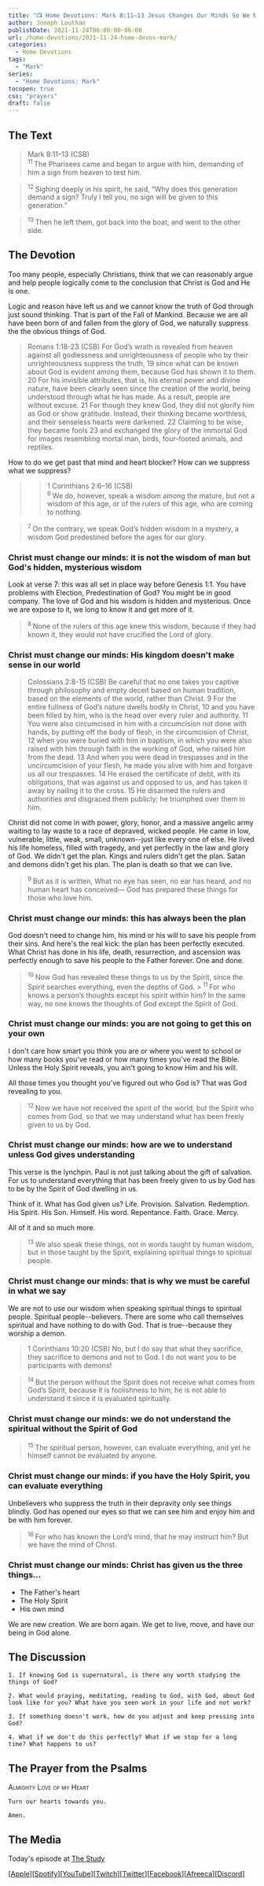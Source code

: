 ```yaml
---
title: "📺 Home Devotions: Mark 8:11–13 Jesus Changes Our Minds So We Now Understand God"
author: Joseph Louthan
publishDate: 2021-11-24T06:00:00-06:00
url: /home-devotions/2021-11-24-home-devos-mark/
categories:
  - Home Devotions
tags:
  - "Mark"
series:
  - "Home Devotions: Mark"
tocopen: true
css: "prayers"
draft: false
---
```

## The Text

>Mark 8:11–13 (CSB)  
><sup> 11 </sup> The Pharisees came and began to argue with him, demanding of him a sign from heaven to test him. 

><sup> 12 </sup> Sighing deeply in his spirit, he said, “Why does this generation demand a sign? Truly I tell you, no sign will be given to this generation.” 

><sup> 13 </sup> Then he left them, got back into the boat, and went to the other side.

## The Devotion

Too many people, especially Christians, think that we can reasonably argue and help people logically come to the conclusion that Christ is God and He is one.

Logic and reason have left us and we cannot know the truth of God through just sound thinking. That is part of the Fall of Mankind. Because we are all have been born of and fallen from the glory of God, we naturally suppress the the obvious things of God.

>Romans 1:18-23 (CSB) For God’s wrath is revealed from heaven against all godlessness and unrighteousness of people who by their unrighteousness suppress the truth, 19 since what can be known about God is evident among them, because God has shown it to them. 20 For his invisible attributes, that is, his eternal power and divine nature, have been clearly seen since the creation of the world, being understood through what he has made. As a result, people are without excuse. 21 For though they knew God, they did not glorify him as God or show gratitude. Instead, their thinking became worthless, and their senseless hearts were darkened. 22 Claiming to be wise, they became fools 23 and exchanged the glory of the immortal God for images resembling mortal man, birds, four-footed animals, and reptiles.

How to do we get past that mind and heart blocker? How can we suppress what we suppress?

>>1 Corinthians 2:6–16 (CSB)  
><sup> 6 </sup> We do, however, speak a wisdom among the mature, but not a wisdom of this age, or of the rulers of this age, who are coming to nothing. 

><sup> 7 </sup> On the contrary, we speak God’s hidden wisdom in a mystery, a wisdom God predestined before the ages for our glory. 

### Christ must change our minds: it is not the wisdom of man but God's hidden, mysterious wisdom

Look at verse 7: this was all set in place way before Genesis 1:1. You have problems with Election, Predestination of God? You might be in good company. The love of God and his wisdom is hidden and mysterious. Once we are expose to it, we long to know it and get more of it.

><sup> 8 </sup> None of the rulers of this age knew this wisdom, because if they had known it, they would not have crucified the Lord of glory. 

### Christ must change our minds: His kingdom doesn't make sense in our world

>Colossians 2:8-15 (CSB) Be careful that no one takes you captive through philosophy and empty deceit based on human tradition, based on the elements of the world, rather than Christ. 9 For the entire fullness of God’s nature dwells bodily in Christ, 10 and you have been filled by him, who is the head over every ruler and authority. 11 You were also circumcised in him with a circumcision not done with hands, by putting off the body of flesh, in the circumcision of Christ, 12 when you were buried with him in baptism, in which you were also raised with him through faith in the working of God, who raised him from the dead. 13 And when you were dead in trespasses and in the uncircumcision of your flesh, he made you alive with him and forgave us all our trespasses. 14 He erased the certificate of debt, with its obligations, that was against us and opposed to us, and has taken it away by nailing it to the cross. 15 He disarmed the rulers and authorities and disgraced them publicly; he triumphed over them in him.

Christ did not come in with power, glory, honor, and a massive angelic army waiting to lay waste to a race of depraved, wicked people. He came in low, vulnerable, little, weak, small, unknown--just like every one of else. He lived his life homeless, filled with tragedy, and yet perfectly in the law and glory of God. We didn't get the plan. Kings and rulers didn't get the plan. Satan and demons didn't get his plan. The plan is death so that we can live.

><sup> 9 </sup> But as it is written, What no eye has seen, no ear has heard, and no human heart has conceived— God has prepared these things for those who love him. 

### Christ must change our minds: this has always been the plan

God doesn't need to change him, his mind or his will to save his people from their sins. And here's the real kick: the plan has been perfectly executed. What Christ has done in his life, death, resurrection, and ascension was perfectly enough to save his people to the Father forever. One and done.

><sup> 10 </sup> Now God has revealed these things to us by the Spirit, since the Spirit searches everything, even the depths of God. ><sup> 11 </sup> For who knows a person’s thoughts except his spirit within him? In the same way, no one knows the thoughts of God except the Spirit of God. 

### Christ must change our minds: you are not going to get this on your own

I don't care how smart you think you are or where you went to school or how many books you've read or how many times you've read the Bible. Unless the Holy Spirit reveals, you ain't going to know Him and his will.

All those times you thought you've figured out who God is? That was God revealing to you.

><sup> 12 </sup> Now we have not received the spirit of the world, but the Spirit who comes from God, so that we may understand what has been freely given to us by God. 

### Christ must change our minds: how are we to understand unless God gives understanding

This verse is the lynchpin. Paul is not just talking about the gift of salvation. For us to understand everything that has been freely given to us by God has to be by the Spirit of God dwelling in us. 

Think of it. What has God given us? Life. Provision. Salvation. Redemption. His Spirit. His Son. Himself. His word. Repentance. Faith. Grace. Mercy.

All of it and so much more.

><sup> 13 </sup> We also speak these things, not in words taught by human wisdom, but in those taught by the Spirit, explaining spiritual things to spiritual people. 

### Christ must change our minds: that is why we must be careful in what we say

We are not to use our wisdom when speaking spiritual things to spiritual people. Spiritual people--believers. There are some who call themselves spiritual and have nothing to do with God. That is true--because they worship a demon.

>1 Corinthians 10:20 (CSB) No, but I do say that what they sacrifice, they sacrifice to demons and not to God. I do not want you to be participants with demons!

><sup> 14 </sup> But the person without the Spirit does not receive what comes from God’s Spirit, because it is foolishness to him; he is not able to understand it since it is evaluated spiritually. 

### Christ must change our minds: we do not understand the spiritual without the Spirit of God

><sup> 15 </sup> The spiritual person, however, can evaluate everything, and yet he himself cannot be evaluated by anyone. 

### Christ must change our minds: if you have the Holy Spirit, you can evaluate everything

Unbelievers who suppress the truth in their depravity only see things blindly. God has opened our eyes so that we can see him and enjoy him and be with him forever.

><sup> 16 </sup> For who has known the Lord’s mind, that he may instruct him? But we have the mind of Christ.

### Christ must change our minds: Christ has given us the three things...

 - The Father's heart
 - The Holy Spirit
 - His own mind

We are new creation. We are born again. We get to live, move, and have our being in God alone.

## The Discussion

```text
1. If knowing God is supernatural, is there any worth studying the things of God?
```

```text
2. What would praying, meditating, reading to God, with God, about God look like for you? What have you seen work in your life and not work?
```

```text
3. If something doesn't work, how do you adjust and keep pressing into God?
```

```text
4. What if we don't do this perfectly? What if we stop for a long time? What happens to us? 
```

## The Prayer from the Psalms

>

<div style='font-variant: small-caps;'>
Almighty Love of my Heart
</div>

```text
Turn our hearts towards you.

Amen.
```

<div style="page-break-after: always;"></div>

## The Media

Today's episode at [The Study](http://study.theologic.us/podcast/home-devotions-mark-81113-jesus-changes-our-minds-so-we-now-understand-god)

\[[Apple](https://podcasts.apple.com/us/podcast/the-study/id1557102127)\]\[[Spotify](https://open.spotify.com/show/0Xs5qsNvWePyRqcmtOTPkR)\]\[[YouTube](http://youtube.theologic.us)\]\[[Twitch](http://twitch.theologic.us)\]\[[Twitter](https://twitter.com/theologic_us)\]\[[Facebook](https://www.facebook.com/groups/462231051477464)\]\[[Afreeca](https://bj.afreecatv.com/theologicus)\]\[[Discord](http://discord.theologic.us)\]

